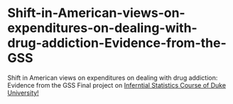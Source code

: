 # Shift-in-American-views-on-expenditures-on-dealing-with-drug-addiction-Evidence-from-the-GSS
Shift in American views on expenditures on dealing with drug addiction: Evidence from the GSS
Final project on [Inferntial Statistics Course of Duke University!](https://www.coursera.org/account/accomplishments/verify/636Y5YEVCTPM)



